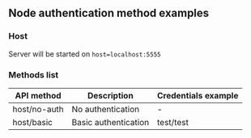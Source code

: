 ## Node authentication method examples

### Host
Server will be started on `host=localhost:5555`
### Methods list
| API method | Description | Credentials example|
|---|---|---|
| host/no-auth | No authentication | - |
| host/basic | Basic authentication | test/test |